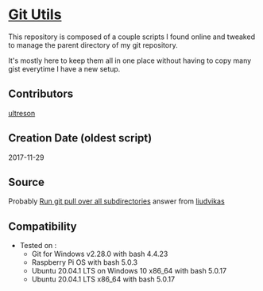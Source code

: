 # [Git Utils](https://github.com/ultreson/git-utils)

This repository is composed of a couple scripts I found online and tweaked to manage the parent directory of my git repository.

It's mostly here to keep them all in one place without having to copy many gist everytime I have a new setup.

## Contributors

 [ultreson](https://github.com/ultreson)

## Creation Date (oldest script)

2017-11-29

## Source

Probably [Run git pull over all subdirectories](https://stackoverflow.com/questions/3497123/run-git-pull-over-all-subdirectories) answer from [liudvikas](https://stackoverflow.com/users/5349856/liudvikas)

## Compatibility

- Tested on :
  - Git for Windows v2.28.0 with bash 4.4.23
  - Raspberry Pi OS with bash 5.0.3
  - Ubuntu 20.04.1 LTS on Windows 10 x86_64 with bash 5.0.17
  - Ubuntu 20.04.1 LTS x86_64 with bash 5.0.17
